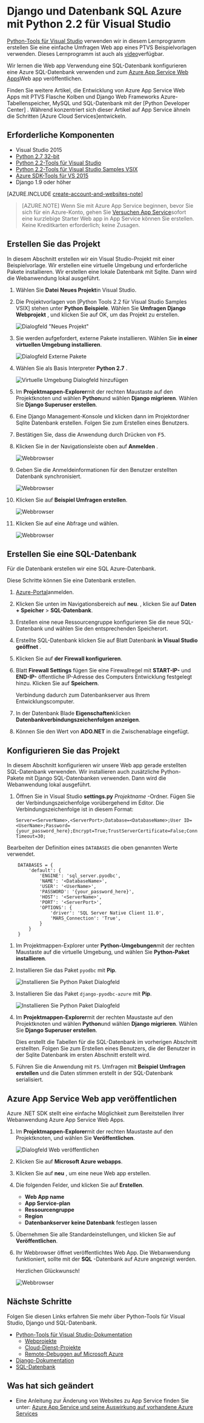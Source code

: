 <properties 
    pageTitle="Django und Datenbank SQL Azure mit Python 2.2 für Visual Studio" 
    description="Enthält Informationen zum Verwenden von Python-Tools für Visual Studio Django Web app erstellen, die Daten in einer SQL-Datenbankinstanz gespeichert und Azure App Service Web Apps bereitstellen." 
    services="app-service\web" 
    tags="python"
    documentationCenter="python" 
    authors="huguesv" 
    manager="wpickett" 
    editor=""/>

<tags 
    ms.service="app-service-web" 
    ms.workload="web" 
    ms.tgt_pltfrm="na" 
    ms.devlang="python" 
    ms.topic="article" 
    ms.date="07/07/2016"
    ms.author="huguesv"/>




# <a name="django-and-sql-database-on-azure-with-python-tools-22-for-visual-studio"></a>Django und Datenbank SQL Azure mit Python 2.2 für Visual Studio 

[Python-Tools für Visual Studio] verwenden wir in diesem Lernprogramm erstellen Sie eine einfache Umfragen Web app eines PTVS Beispielvorlagen verwenden. Dieses Lernprogramm ist auch als [video](https://www.youtube.com/watch?v=ZwcoGcIeHF4)verfügbar.

Wir lernen die Web app Verwendung eine SQL-Datenbank konfigurieren eine Azure SQL-Datenbank verwenden und zum [Azure App Service Web Apps](http://go.microsoft.com/fwlink/?LinkId=529714)Web app veröffentlichen.

Finden Sie weitere Artikel, die Entwicklung von Azure App Service Web Apps mit PTVS Flasche Kolben und Django Web Frameworks Azure-Tabellenspeicher, MySQL und SQL-Datenbank mit der [Python Developer Center] . Während konzentriert sich dieser Artikel auf App Service ähneln die Schritten [Azure Cloud Services]entwickeln.

## <a name="prerequisites"></a>Erforderliche Komponenten

 - Visual Studio 2015
 - [Python 2.7 32-bit]
 - [Python 2.2-Tools für Visual Studio]
 - [Python 2.2-Tools für Visual Studio Samples VSIX]
 - [Azure SDK-Tools für VS 2015]
 - Django 1.9 oder höher

[AZURE.INCLUDE [create-account-and-websites-note](../../includes/create-account-and-websites-note.md)]

>[AZURE.NOTE] Wenn Sie mit Azure App Service beginnen, bevor Sie sich für ein Azure-Konto, gehen Sie [Versuchen App Service](http://go.microsoft.com/fwlink/?LinkId=523751)sofort eine kurzlebige Starter Web app in App Service können Sie erstellen. Keine Kreditkarten erforderlich; keine Zusagen.

## <a name="create-the-project"></a>Erstellen Sie das Projekt

In diesem Abschnitt erstellen wir ein Visual Studio-Projekt mit einer Beispielvorlage. Wir erstellen eine virtuelle Umgebung und erforderliche Pakete installieren. Wir erstellen eine lokale Datenbank mit Sqlite. Dann wird die Webanwendung lokal ausgeführt.

1.  Wählen Sie **Datei** **Neues Projekt**in Visual Studio.

1.  Die Projektvorlagen von [Python Tools 2.2 für Visual Studio Samples VSIX] stehen unter **Python** **Beispiele**. Wählen Sie **Umfragen Django Webprojekt** , und klicken Sie auf OK, um das Projekt zu erstellen.

    ![Dialogfeld "Neues Projekt"](./media/web-sites-python-ptvs-django-sql/PollsDjangoNewProject.png)

1.  Sie werden aufgefordert, externe Pakete installieren. Wählen Sie **in einer virtuellen Umgebung installieren**.

    ![Dialogfeld Externe Pakete](./media/web-sites-python-ptvs-django-sql/PollsDjangoExternalPackages.png)

1.  Wählen Sie als Basis Interpreter **Python 2.7** .

    ![Virtuelle Umgebung Dialogfeld hinzufügen](./media/web-sites-python-ptvs-django-sql/PollsCommonAddVirtualEnv.png)

1.  Im **Projektmappen-Explorer**mit der rechten Maustaste auf den Projektknoten und wählen **Python**und wählen **Django migrieren**.  Wählen Sie **Django Superuser erstellen**.

1.  Eine Django Management-Konsole und klicken dann im Projektordner Sqlite Datenbank erstellen. Folgen Sie zum Erstellen eines Benutzers.

1.  Bestätigen Sie, dass die Anwendung durch Drücken von <kbd>F5</kbd>.

1.  Klicken Sie in der Navigationsleiste oben auf **Anmelden** .

    ![Webbrowser](./media/web-sites-python-ptvs-django-sql/PollsDjangoCommonBrowserLocalMenu.png)

1.  Geben Sie die Anmeldeinformationen für den Benutzer erstellten Datenbank synchronisiert.

    ![Webbrowser](./media/web-sites-python-ptvs-django-sql/PollsDjangoCommonBrowserLocalLogin.png)

1.  Klicken Sie auf **Beispiel Umfragen erstellen**.

    ![Webbrowser](./media/web-sites-python-ptvs-django-sql/PollsDjangoCommonBrowserNoPolls.png)

1.  Klicken Sie auf eine Abfrage und wählen.

    ![Webbrowser](./media/web-sites-python-ptvs-django-sql/PollsDjangoSqliteBrowser.png)

## <a name="create-a-sql-database"></a>Erstellen Sie eine SQL-Datenbank

Für die Datenbank erstellen wir eine SQL Azure-Datenbank.

Diese Schritte können Sie eine Datenbank erstellen.

1.  [Azure-Portal]anmelden.

1.  Klicken Sie unten im Navigationsbereich auf **neu**. , klicken Sie auf **Daten + Speicher** > **SQL-Datenbank**.

1.  Erstellen eine neue Ressourcengruppe konfigurieren Sie die neue SQL-Datenbank und wählen Sie den entsprechenden Speicherort.

1.  Erstellte SQL-Datenbank klicken Sie auf Blatt Datenbank **in Visual Studio geöffnet** .
2.  Klicken Sie auf **der Firewall konfigurieren**.
3.  Blatt **Firewall Settings** fügen Sie eine Firewallregel mit **START-IP-** und **END-IP-** öffentliche IP-Adresse des Computers Entwicklung festgelegt hinzu. Klicken Sie auf **Speichern**.

    Verbindung dadurch zum Datenbankserver aus Ihrem Entwicklungscomputer.

4.  In der Datenbank Blade **Eigenschaften**klicken **Datenbankverbindungszeichenfolgen anzeigen**. 

2.  Können Sie den Wert von **ADO.NET** in die Zwischenablage eingefügt.

## <a name="configure-the-project"></a>Konfigurieren Sie das Projekt

In diesem Abschnitt konfigurieren wir unsere Web app gerade erstellten SQL-Datenbank verwenden. Wir installieren auch zusätzliche Python-Pakete mit Django SQL-Datenbanken verwenden. Dann wird die Webanwendung lokal ausgeführt.

1.  Öffnen Sie in Visual Studio **settings.py** *Projektname* -Ordner. Fügen Sie der Verbindungszeichenfolge vorübergehend im Editor. Die Verbindungszeichenfolge ist in diesem Format:

        Server=<ServerName>,<ServerPort>;Database=<DatabaseName>;User ID=<UserName>;Password={your_password_here};Encrypt=True;TrustServerCertificate=False;Connection Timeout=30;

Bearbeiten der Definition eines `DATABASES` die oben genannten Werte verwendet.

        DATABASES = {
            'default': {
                'ENGINE': 'sql_server.pyodbc',
                'NAME': '<DatabaseName>',
                'USER': '<UserName>',
                'PASSWORD': '{your_password_here}',
                'HOST': '<ServerName>',
                'PORT': '<ServerPort>',
                'OPTIONS': {
                    'driver': 'SQL Server Native Client 11.0',
                    'MARS_Connection': 'True',
                }
            }
        }

1.  Im Projektmappen-Explorer unter **Python-Umgebungen**mit der rechten Maustaste auf die virtuelle Umgebung, und wählen Sie **Python-Paket installieren**.

1.  Installieren Sie das Paket `pyodbc` mit **Pip**.

    ![Installieren Sie Python Paket Dialogfeld](./media/web-sites-python-ptvs-django-sql/PollsDjangoSqlInstallPackagePyodbc.png)

1.  Installieren Sie das Paket `django-pyodbc-azure` mit **Pip**.

    ![Installieren Sie Python Paket Dialogfeld](./media/web-sites-python-ptvs-django-sql/PollsDjangoSqlInstallPackageDjangoPyodbcAzure.png)

1.  Im **Projektmappen-Explorer**mit der rechten Maustaste auf den Projektknoten und wählen **Python**und wählen **Django migrieren**.  Wählen Sie **Django Superuser erstellen**.

    Dies erstellt die Tabellen für die SQL-Datenbank im vorherigen Abschnitt erstellten. Folgen Sie zum Erstellen eines Benutzers, die der Benutzer in der Sqlite Datenbank im ersten Abschnitt erstellt wird.

1.  Führen Sie die Anwendung mit `F5`. Umfragen mit **Beispiel Umfragen erstellen** und die Daten stimmen erstellt in der SQL-Datenbank serialisiert.


## <a name="publish-the-web-app-to-azure-app-service"></a>Azure App Service Web app veröffentlichen

Azure .NET SDK stellt eine einfache Möglichkeit zum Bereitstellen Ihrer Webanwendung Azure App Service Web Apps.

1.  Im **Projektmappen-Explorer**mit der rechten Maustaste auf den Projektknoten, und wählen Sie **Veröffentlichen**.

    ![Dialogfeld Web veröffentlichen](./media/web-sites-python-ptvs-django-sql/PollsCommonPublishWebSiteDialog.png)

1.  Klicken Sie auf **Microsoft Azure webapps**.

1.  Klicken Sie auf **neu** , um eine neue Web app erstellen.

1.  Die folgenden Felder, und klicken Sie auf **Erstellen**.
    -   **Web App name**
    -   **App Service-plan**
    -   **Ressourcengruppe**
    -   **Region**
    -   **Datenbankserver** **keine Datenbank** festlegen lassen

1.  Übernehmen Sie alle Standardeinstellungen, und klicken Sie auf **Veröffentlichen**.

1.  Ihr Webbrowser öffnet veröffentlichtes Web App. Die Webanwendung funktioniert, sollte mit der **SQL** -Datenbank auf Azure angezeigt werden.

    Herzlichen Glückwunsch!

    ![Webbrowser](./media/web-sites-python-ptvs-django-sql/PollsDjangoAzureBrowser.png)

## <a name="next-steps"></a>Nächste Schritte

Folgen Sie diesen Links erfahren Sie mehr über Python-Tools für Visual Studio, Django und SQL-Datenbank.

- [Python-Tools für Visual Studio-Dokumentation]
  - [Webprojekte]
  - [Cloud-Dienst-Projekte]
  - [Remote-Debuggen auf Microsoft Azure]
- [Django-Dokumentation]
- [SQL-Datenbank]

## <a name="whats-changed"></a>Was hat sich geändert
* Eine Anleitung zur Änderung von Websites zu App Service finden Sie unter: [Azure App Service und seine Auswirkung auf vorhandene Azure Services](http://go.microsoft.com/fwlink/?LinkId=529714)


<!--Link references-->
[Python-Entwicklercenter]: /develop/python/
[Azure-Cloud-Dienste]: ../cloud-services-python-ptvs.md

<!--External Link references-->
[Azure-Portal]: https://portal.azure.com
[Python-Tools für Visual Studio]: http://aka.ms/ptvs
[Python 2.2-Tools für Visual Studio]: http://go.microsoft.com/fwlink/?LinkID=624025
[Python 2.2-Tools für Visual Studio Samples VSIX]: http://go.microsoft.com/fwlink/?LinkID=624025
[Azure SDK-Tools für VS 2015]: http://go.microsoft.com/fwlink/?LinkId=518003
[Python 2.7 32-bit]: http://go.microsoft.com/fwlink/?LinkId=517190 
[Python-Tools für Visual Studio-Dokumentation]: http://aka.ms/ptvsdocs
[Remote-Debuggen auf Microsoft Azure]: http://go.microsoft.com/fwlink/?LinkId=624026
[Webprojekte]: http://go.microsoft.com/fwlink/?LinkId=624027
[Cloud-Dienst-Projekte]: http://go.microsoft.com/fwlink/?LinkId=624028
[Django-Dokumentation]: https://www.djangoproject.com/
[SQL-Datenbank]: /documentation/services/sql-database/
